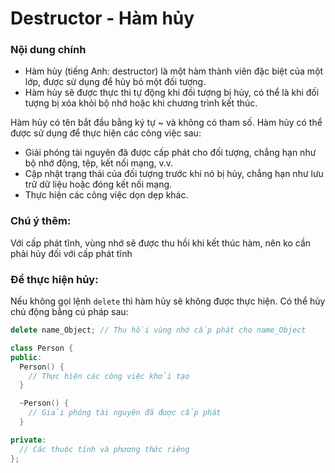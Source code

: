 # Destructor - Hàm hủy
<h3>Nội dung chính</h3>

- Hàm hủy (tiếng Anh: destructor) là một hàm thành viên đặc biệt của một lớp, được sử dụng để hủy bỏ một đối tượng. 
- Hàm hủy sẽ được thực thi tự động khi đối tượng bị hủy, có thể là khi đối tượng bị xóa khỏi bộ nhớ hoặc khi chương trình kết thúc.

Hàm hủy có tên bắt đầu bằng ký tự ~ và không có tham số. Hàm hủy có thể được sử dụng để thực hiện các công việc sau:

- Giải phóng tài nguyên đã được cấp phát cho đối tượng, chẳng hạn như bộ nhớ động, tệp, kết nối mạng, v.v.
- Cập nhật trạng thái của đối tượng trước khi nó bị hủy, chẳng hạn như lưu trữ dữ liệu hoặc đóng kết nối mạng.
- Thực hiện các công việc dọn dẹp khác.

<h3>Chú ý thêm:</h3>
Với cấp phát tĩnh, vùng nhớ sẽ được thu hồi khi kết thúc hàm, nên ko cần phải hủy đối với cấp phát tĩnh

<h3>Để thực hiện hủy:</h3>

Nếu không gọi lệnh ```delete``` thì hàm hủy sẽ không được thực hiện.
Có thể hủy chủ động bằng cú pháp sau:
```C++
delete name_Object; // Thu hồi vùng nhớ cấp phát cho name_Object
```

```c++
class Person {
public:
  Person() {
    // Thực hiện các công việc khởi tạo
  }

  ~Person() {
    // Giải phóng tài nguyên đã được cấp phát
  }

private:
  // Các thuộc tính và phương thức riêng
};

```




